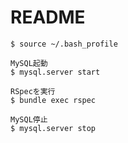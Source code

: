 # README

```
$ source ~/.bash_profile
```

```
MySQL起動
$ mysql.server start

RSpecを実行
$ bundle exec rspec

MySQL停止
$ mysql.server stop
```
